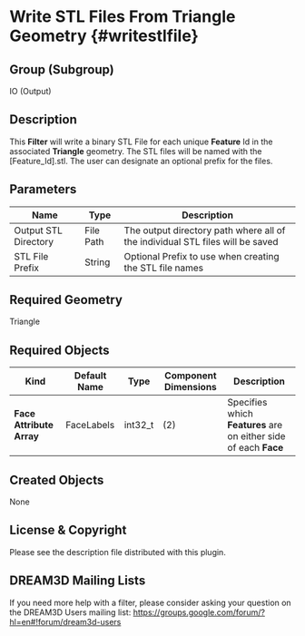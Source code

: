 Write STL Files From Triangle Geometry {#writestlfile}
=============

## Group (Subgroup) ##
IO (Output)

## Description ##
This **Filter** will write a binary STL File for each unique **Feature** Id in the associated **Triangle** geometry. The STL files will be named with the [Feature_Id].stl. The user can designate an optional prefix for the files.

## Parameters ##

| Name | Type | Description |
|------|------|------|
| Output STL Directory | File Path | The output directory path where all of the individual STL files will be saved |
| STL File Prefix | String | Optional Prefix to use when creating the STL file names |

## Required Geometry ##
Triangle

## Required Objects ##

| Kind | Default Name | Type | Component Dimensions | Description |
|------|--------------|-------------|---------|-----|
| **Face Attribute Array** | FaceLabels | int32_t | (2)  | Specifies which **Features** are on either side of each **Face** |

## Created Objects ##
None

## License & Copyright ##

Please see the description file distributed with this plugin.

## DREAM3D Mailing Lists ##

If you need more help with a filter, please consider asking your question on the DREAM3D Users mailing list:
https://groups.google.com/forum/?hl=en#!forum/dream3d-users


